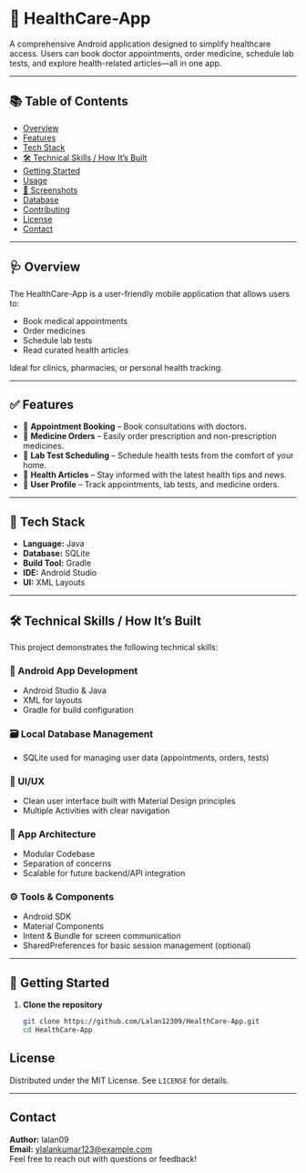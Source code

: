 # 🏥 HealthCare-App

A comprehensive Android application designed to simplify healthcare access. Users can book doctor appointments, order medicine, schedule lab tests, and explore health-related articles—all in one app.

---

## 📚 Table of Contents

- [Overview](#overview)
- [Features](#features)
- [Tech Stack](#tech-stack)
- [🛠️ Technical Skills / How It’s Built](#️technical-skills--how-its-built)
- [Getting Started](#getting-started)
- [Usage](#usage)
- [📸 Screenshots](#screenshots)
- [Database](#database)
- [Contributing](#contributing)
- [License](#license)
- [Contact](#contact)

---

## 🩺 Overview

The HealthCare-App is a user-friendly mobile application that allows users to:

- Book medical appointments
- Order medicines
- Schedule lab tests
- Read curated health articles

Ideal for clinics, pharmacies, or personal health tracking.

---

## ✅ Features

- 📅 **Appointment Booking** – Book consultations with doctors.
- 💊 **Medicine Orders** – Easily order prescription and non-prescription medicines.
- 🧪 **Lab Test Scheduling** – Schedule health tests from the comfort of your home.
- 📖 **Health Articles** – Stay informed with the latest health tips and news.
- 👤 **User Profile** – Track appointments, lab tests, and medicine orders.

---

## 🧰 Tech Stack

- **Language:** Java  
- **Database:** SQLite  
- **Build Tool:** Gradle  
- **IDE:** Android Studio  
- **UI:** XML Layouts  

---

## 🛠️ Technical Skills / How It’s Built

This project demonstrates the following technical skills:

### 🔧 Android App Development
- Android Studio & Java
- XML for layouts
- Gradle for build configuration

### 🗃️ Local Database Management
- SQLite used for managing user data (appointments, orders, tests)

### 🎨 UI/UX
- Clean user interface built with Material Design principles
- Multiple Activities with clear navigation

### 🧠 App Architecture
- Modular Codebase
- Separation of concerns
- Scalable for future backend/API integration

### ⚙️ Tools & Components
- Android SDK
- Material Components
- Intent & Bundle for screen communication
- SharedPreferences for basic session management (optional)

---

## 🚀 Getting Started

1. **Clone the repository**
   ```bash
   git clone https://github.com/Lalan12309/HealthCare-App.git
   cd HealthCare-App


## License

Distributed under the MIT License. See `LICENSE` for details.

---

## Contact

**Author:** lalan09  
**Email:** ylalankumar123@example.com  
Feel free to reach out with questions or feedback!
